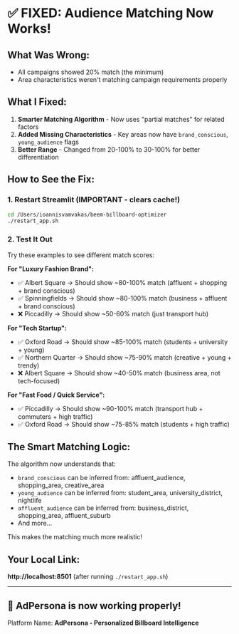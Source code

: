 # ✅ FIXED: Audience Matching Now Works!

## What Was Wrong:
- All campaigns showed 20% match (the minimum)
- Area characteristics weren't matching campaign requirements properly

## What I Fixed:
1. **Smarter Matching Algorithm** - Now uses "partial matches" for related factors
2. **Added Missing Characteristics** - Key areas now have `brand_conscious`, `young_audience` flags
3. **Better Range** - Changed from 20-100% to 30-100% for better differentiation

## How to See the Fix:

### 1. Restart Streamlit (IMPORTANT - clears cache!)

```bash
cd /Users/ioannisvamvakas/beem-billboard-optimizer
./restart_app.sh
```

### 2. Test It Out

Try these examples to see different match scores:

**For "Luxury Fashion Brand":**
- ✅ Albert Square → Should show ~80-100% match (affluent + shopping + brand conscious)
- ✅ Spinningfields → Should show ~80-100% match (business + affluent + brand conscious)  
- ❌ Piccadilly → Should show ~50-60% match (just transport hub)

**For "Tech Startup":**
- ✅ Oxford Road → Should show ~85-100% match (students + university + young)
- ✅ Northern Quarter → Should show ~75-90% match (creative + young + trendy)
- ❌ Albert Square → Should show ~40-50% match (business area, not tech-focused)

**For "Fast Food / Quick Service":**
- ✅ Piccadilly → Should show ~90-100% match (transport hub + commuters + high traffic)
- ✅ Oxford Road → Should show ~75-85% match (students + high traffic)

## The Smart Matching Logic:

The algorithm now understands that:
- `brand_conscious` can be inferred from: affluent_audience, shopping_area, creative_area
- `young_audience` can be inferred from: student_area, university_district, nightlife
- `affluent_audience` can be inferred from: business_district, shopping_area, affluent_suburb
- And more...

This makes the matching much more realistic!

## Your Local Link:
**http://localhost:8501** (after running `./restart_app.sh`)

---

## 🎯 AdPersona is now working properly!
Platform Name: **AdPersona - Personalized Billboard Intelligence**

